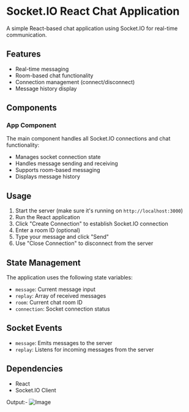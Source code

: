 



# Socket.IO React Chat Application

A simple React-based chat application using Socket.IO for real-time communication.

## Features

- Real-time messaging
- Room-based chat functionality
- Connection management (connect/disconnect)
- Message history display

## Components

### App Component

The main component handles all Socket.IO connections and chat functionality:

- Manages socket connection state
- Handles message sending and receiving
- Supports room-based messaging
- Displays message history

## Usage

1. Start the server (make sure it's running on `http://localhost:3000`)
2. Run the React application
3. Click "Create Connection" to establish Socket.IO connection
4. Enter a room ID (optional)
5. Type your message and click "Send"
6. Use "Close Connection" to disconnect from the server

## State Management

The application uses the following state variables:
- `message`: Current message input
- `replay`: Array of received messages
- `room`: Current chat room ID
- `connection`: Socket connection status

## Socket Events

- `message`: Emits messages to the server
- `replay`: Listens for incoming messages from the server

## Dependencies

- React
- Socket.IO Client
  
Output:- 
![Image](https://github.com/user-attachments/assets/fd45dd3d-8aa8-4fff-ae85-4396a0f16224)

